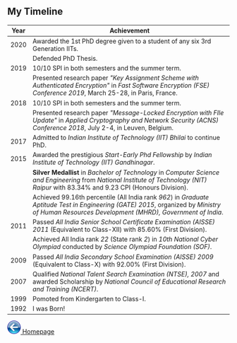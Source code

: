 ## My Timeline

| Year | Achievement |
|--------------------------|--------------------------|
| 2020 | Awarded the 1st PhD degree given to a student of any six 3rd Generation IITs. |
|      | Defended PhD Thesis. |
| 2019 | 10/10 SPI in both semesters and the summer term. |
|      | Presented research paper _"Key Assignment Scheme with Authenticated Encryption"_ in _Fast Software Encryption (FSE) Conference 2019_, March 25-28, in Paris, France. |
| 2018 | 10/10 SPI in both semesters and the summer term. |
|      | Presented research paper _"Message-Locked Encryption with FIle Update"_ in _Applied Cryptography and Network Security (ACNS) Conference 2018_, July 2-4, in Leuven, Belgium. |
| 2017 | Admitted to _Indian Institute of Technology (IIT) Bhilai_ to continue PhD. |
| 2015 | Awarded the prestigious _Start-Early Phd Fellowship_ by _Indian Institute of Technology (IIT) Gandhinagar_. |
|      | **Silver Medallist** in _Bachelor of Technology_ in _Computer Science and Engineering_ from _National Institute of Technology (NIT) Raipur_ with 83.34% and 9.23 CPI (Honours Division). |
|      | Achieved 99.16th percentile (All India rank _962_) in _Graduate Aptitude Test in Engineering (GATE) 2015_, organized by _Ministry of Human Resources Development (MHRD), Government of India_. |
| 2011 | Passed _All India Senior School Certificate Examination (AISSE) 2011_ (Equivalent to Class-XII) with 85.60% (First Division). |
|      | Achieved All India rank _22_ (State rank _2_) in _10th National Cyber Olympiad_ conducted by _Science Olympiad Foundation (SOF)_. |
| 2009 | Passed _All India Secondary School Examination (AISSE) 2009_ (Equivalent to Class-X) with 92.00% (First Division). |
| 2007 | Qualified _National Talent Search Examination (NTSE), 2007_ and awarded Scholarship by _National Council of Educational Research and Training (NCERT)_. |
| 1999 | Pomoted from Kindergarten to Class-I. |
| 1992 | I was Born! |

[![Back](/Icon-BackButton30.png) Homepage](index)
